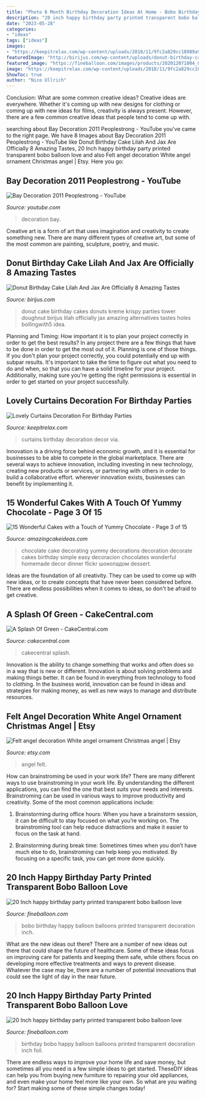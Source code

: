```yaml
---
title: "Photo 6 Month Birthday Decoration Ideas At Home - Bobo Birthday Happy Balloon Balloons Printed Transparent Decoration Inch"
description: "20 inch happy birthday party printed transparent bobo balloon love"
date: "2023-05-28"
categories:
- "ideas"
tags: ["ideas"]
images:
- "https://keepitrelax.com/wp-content/uploads/2018/11/9fc2a829cc18989a9749ec22aa9f9be2.jpg"
featuredImage: "http://birijus.com/wp-content/uploads/donut-birthday-cake-lilah-and-jax-are-officially-8-amazing-tastes-pinterest-728x1092.jpg"
featured_image: "https://fineballoon.com/images/products/202012071004_08.jpg"
image: "https://keepitrelax.com/wp-content/uploads/2018/11/9fc2a829cc18989a9749ec22aa9f9be2.jpg"
ShowToc: true
author: "Nico Ullrich"
---
```



Conclusion: What are some common creative ideas?
Creative ideas are everywhere. Whether it's coming up with new designs for clothing or coming up with new ideas for films, creativity is always present. However, there are a few common creative ideas that people tend to come up with.

	

		
searching about Bay Decoration 2011 Peoplestrong - YouTube you've came to the right page. We have 8 Images about Bay Decoration 2011 Peoplestrong - YouTube like Donut Birthday Cake Lilah And Jax Are Officially 8 Amazing Tastes, 20 Inch happy birthday party printed transparent bobo balloon love and also Felt angel decoration White angel ornament Christmas angel | Etsy. Here you go:
		
    
## Bay Decoration 2011 Peoplestrong - YouTube

<img loading=lazy src="https://i.ytimg.com/vi/mRaXwqTWcCY/hqdefault.jpg" onerror="this.onerror=null;this.src='https://tse3.mm.bing.net/th?id=OIP.u0oLpzReDbDvJjP4Ad-faQHaFj&amp;pid=15.1';" alt="Bay Decoration 2011 Peoplestrong - YouTube">

_Source: youtube.com_

>decoration bay. 

	

Creative art is a form of art that uses imagination and creativity to create something new. There are many different types of creative art, but some of the most common are painting, sculpture, poetry, and music.

    
## Donut Birthday Cake Lilah And Jax Are Officially 8 Amazing Tastes

<img loading=lazy src="http://birijus.com/wp-content/uploads/donut-birthday-cake-lilah-and-jax-are-officially-8-amazing-tastes-pinterest-728x1092.jpg" onerror="this.onerror=null;this.src='https://tse2.mm.bing.net/th?id=OIP.AkMOMRWKMcOxHgjdO7MQjgHaLH&amp;pid=15.1';" alt="Donut Birthday Cake Lilah And Jax Are Officially 8 Amazing Tastes">

_Source: birijus.com_

>donut cake birthday cakes donuts kreme krispy parties tower doughnut birijus lilah officially jax amazing alternatives tastes holes bollingwith5 idea. 

	

Planning and Timing: How important it is to plan your project correctly in order to get the best results?
In any project there are a few things that have to be done in order to get the most out of it. Planning is one of those things. If you don't plan your project correctly, you could potentially end up with subpar results. It's important to take the time to figure out what you need to do and when, so that you can have a solid timeline for your project. Additionally, making sure you're getting the right permissions is essential in order to get started on your project successfully.

    
## Lovely Curtains Decoration For Birthday Parties

<img loading=lazy src="https://keepitrelax.com/wp-content/uploads/2018/11/9fc2a829cc18989a9749ec22aa9f9be2.jpg" onerror="this.onerror=null;this.src='https://tse4.mm.bing.net/th?id=OIP.hz6bwnGAj9kHPwDevbOwlAHaJo&amp;pid=15.1';" alt="Lovely Curtains Decoration For Birthday Parties">

_Source: keepitrelax.com_

>curtains birthday decoration decor via. 

	

Innovation is a driving force behind economic growth, and it is essential for businesses to be able to compete in the global marketplace. There are several ways to achieve innovation, including investing in new technology, creating new products or services, or partnering with others in order to build a collaborative effort. wherever innovation exists, businesses can benefit by implementing it.

    
## 15 Wonderful Cakes With A Touch Of Yummy Chocolate - Page 3 Of 15

<img loading=lazy src="https://www.amazingcakeideas.com/wp-content/uploads/2015/10/Yummy-Chocolate-Cake.jpg" onerror="this.onerror=null;this.src='https://tse3.mm.bing.net/th?id=OIP.ybgdlvjB0iBe4_uOjZruBwHaLH&amp;pid=15.1';" alt="15 Wonderful Cakes with a Touch of Yummy Chocolate - Page 3 of 15">

_Source: amazingcakeideas.com_

>chocolate cake decorating yummy decorations decoration decorate cakes birthday simple easy decoracion chocolates wonderful homemade decor dinner flickr шоколадом dessert. 

	

Ideas are the foundation of all creativity. They can be used to come up with new ideas, or to create concepts that have never been considered before. There are endless possibilities when it comes to ideas, so don't be afraid to get creative.

    
## A Splash Of Green - CakeCentral.com

<img loading=lazy src="https://cdn001.cakecentral.com/gallery/2015/05/900_roQWejs5pe-a-splash-of-green.jpg" onerror="this.onerror=null;this.src='https://tse4.mm.bing.net/th?id=OIP.S5CEDZvxexJ3RR3AOExpNwHaLU&amp;pid=15.1';" alt="A Splash Of Green - CakeCentral.com">

_Source: cakecentral.com_

>cakecentral splash. 

	

Innovation is the ability to change something that works and often does so in a way that is new or different. Innovation is about solving problems and making things better. It can be found in everything from technology to food to clothing. In the business world, innovation can be found in ideas and strategies for making money, as well as new ways to manage and distribute resources.

    
## Felt Angel Decoration White Angel Ornament Christmas Angel | Etsy

<img loading=lazy src="https://i.etsystatic.com/6483712/r/il/0a7fc8/286272246/il_794xN.286272246.jpg" onerror="this.onerror=null;this.src='https://tse3.mm.bing.net/th?id=OIP.O76pgnoOMtZ9rIasnjiBfAHaLV&amp;pid=15.1';" alt="Felt angel decoration White angel ornament Christmas angel | Etsy">

_Source: etsy.com_

>angel felt. 

	

How can brainstroming be used in your work life?
There are many different ways to use brainstroming in your work life. By understanding the different applications, you can find the one that best suits your needs and interests. Brainstroming can be used in various ways to improve productivity and creativity. Some of the most common applications include:
1) Brainstorming during office hours: When you have a brainstorm session, it can be difficult to stay focused on what you’re working on. The brainstroming tool can help reduce distractions and make it easier to focus on the task at hand.

2) Brainstorming during break time: Sometimes times when you don’t have much else to do, brainstroming can help keep you motivated. By focusing on a specific task, you can get more done quickly.

    
## 20 Inch Happy Birthday Party Printed Transparent Bobo Balloon Love

<img loading=lazy src="https://fineballoon.com/images/products/202012071004_08.jpg" onerror="this.onerror=null;this.src='https://tse3.mm.bing.net/th?id=OIP.tSyUGvWJOU364-11hDTn4gHaHa&amp;pid=15.1';" alt="20 Inch happy birthday party printed transparent bobo balloon love">

_Source: fineballoon.com_

>bobo birthday happy balloon balloons printed transparent decoration inch. 

	

What are the new ideas out there?
There are a number of new ideas out there that could shape the future of healthcare. Some of these ideas focus on improving care for patients and keeping them safe, while others focus on developing more effective treatments and ways to prevent disease. Whatever the case may be, there are a number of potential innovations that could see the light of day in the near future.

    
## 20 Inch Happy Birthday Party Printed Transparent Bobo Balloon Love

<img loading=lazy src="https://fineballoon.com/images/products/202012071004_03.jpg" onerror="this.onerror=null;this.src='https://tse1.mm.bing.net/th?id=OIP.0Z_7AV2O0BOXbAz3TZXa1wHaHa&amp;pid=15.1';" alt="20 Inch happy birthday party printed transparent bobo balloon love">

_Source: fineballoon.com_

>birthday bobo happy balloon balloons printed transparent decoration inch foil. 

	

There are endless ways to improve your home life and save money, but sometimes all you need is a few simple ideas to get started. TheseDIY ideas can help you from buying new furniture to repairing your old appliances, and even make your home feel more like your own. So what are you waiting for? Start making some of these simple changes today!


